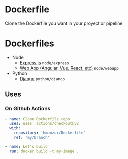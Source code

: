 # Dockerfile

Clone the Dockerfile you want in your proyect or pipeline


# Dockerfiles

- Node
  - [Express.js](https://github.com/hmanzur/Dockerfile/tree/node/express) `node/express`
  - [Web App (Angular, Vue, React, etc)](https://github.com/hmanzur/Dockerfile/tree/node/webapp) `node/webapp`
- Python
  -  [Django](https://github.com/hmanzur/Dockerfile/tree/python/django) `python/django`

## Uses


### On Github Actions

```yml
- name: Clone Dockerfile repo
  uses: uses: actions/checkout@v2
  with:
    repository: 'hmanzur/Dockerfile'
    ref: 'my/branch'

- name: Let's build
  run: docker build -t my-image .
```
